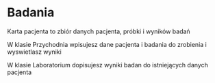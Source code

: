 # Badania
Karta pacjenta to zbiór danych pacjenta, próbki i wyników badań

W klasie Przychodnia wpisujesz dane pacjenta i badania do zrobienia i wyswietlasz wyniki

W klasie Laboratorium dopisujesz wyniki badan do istniejących danych pacjenta
